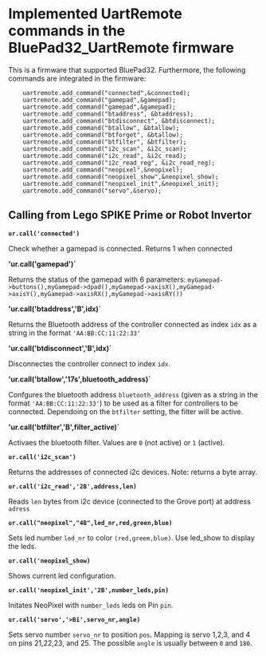 # Implemented UartRemote commands in the BluePad32_UartRemote firmware

This is a firmware that supported BluePad32. Furthermore, the following commands are integrated in the firmware:

```
    uartremote.add_command("connected",&connected);
    uartremote.add_command("gamepad",&gamepad);
    uartremote.add_command("gamepad",&gamepad);
    uartremote.add_command("btaddress", &btaddress);
    uartremote.add_command("btdisconnect", &btdisconnect);
    uartremote.add_command("btallow", &btallow);
    uartremote.add_command("btforget", &btallow);
    uartremote.add_command("btfilter", &btfilter);    
    uartremote.add_command("i2c_scan", &i2c_scan);
    uartremote.add_command("i2c_read", &i2c_read);
    uartremote.add_command("i2c_read_reg", &i2c_read_reg);
    uartremote.add_command("neopixel",&neopixel);
    uartremote.add_command("neopixel_show",&neopixel_show);
    uartremote.add_command("neopixel_init",&neopixel_init);
    uartremote.add_command("servo",&servo);
```

## Calling from Lego SPIKE Prime or Robot Invertor

**`ur.call('connected')`**

Check whether a gamepad is connected. Returns 1 when connected

**'ur.call('gamepad')`**

Returns the status of the gamepad with 6 parameters: `myGamepad->buttons(),myGamepad->dpad(),myGamepad->axisX(),myGamepad->axisY(),myGamepad->axisRX(),myGamepad->axisRY())`

**'ur.call('btaddress','B',idx)`**

Returns the Bluetooth address of the controller connected as index `idx` as a string in the format `'AA:BB:CC:11:22:33'`

**'ur.call('btdisconnect','B',idx)`**

Disconnectes the controller connect to index `idx`.

**'ur.call('btallow','17s',bluetooth_address)`**

Confgures the bluetooth address `bluetooth_address` (given as a string in the format `'AA:BB:CC:11:22:33'`) to be used as a filter for controllers to be connected. Dependoing on the `btfilter` setting, the filter will be active.

**'ur.call('btfilter','B',filter_active)`**

Activaes the bluetooth filter. Values are `0` (not active) or `1` (active). 

**`ur.call('i2c_scan')`**

Returns the addresses of connected i2c devices. Note: returns a byte array.

**`ur.call('i2c_read','2B',address,len)`**

Reads `len` bytes from i2c device (connected to the Grove port) at address `adress`

**`ur.call("neopixel","4B",led_nr,red,green,blue)`**

Sets led number `led_nr` to color `(red,greem,blue)`. Use led_show to display the leds.

**`ur.call('neopixel_show)`**

Shows current led configuration.

**`ur.call('neopixel_init','2B',number_leds,pin)`**

Initates NeoPixel with `number_leds` leds on Pin `pin`.

**`ur.call('servo','>Bi',servo_nr,angle)`**

Sets servo number `servo_nr` to position `pos`. Mapping is servo 1,2,3, and 4 on pins 21,22,23, and 25. The possible `angle` is usually between `0` and `180`.
